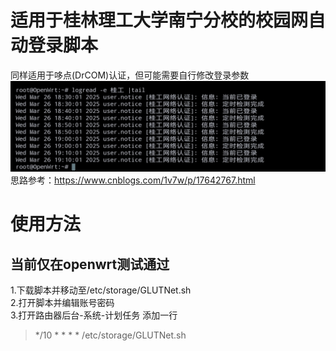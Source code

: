 # 适用于桂林理工大学南宁分校的校园网自动登录脚本  
同样适用于哆点(DrCOM)认证，但可能需要自行修改登录参数  
![效果测试](./imgs/test.jpg)
思路参考：<https://www.cnblogs.com/1v7w/p/17642767.html>  
# 使用方法  
## 当前仅在openwrt测试通过  
1.下载脚本并移动至/etc/storage/GLUTNet.sh  
2.打开脚本并编辑账号密码  
3.打开路由器后台-系统-计划任务 添加一行  
> */10 * * * * /etc/storage/GLUTNet.sh
